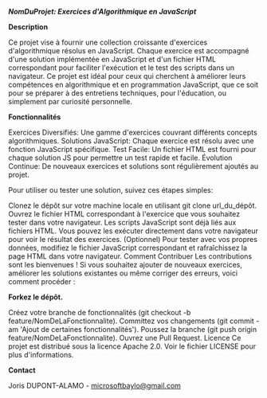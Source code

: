 **_NomDuProjet: Exercices d'Algorithmique en JavaScript_**

**Description**


Ce projet vise à fournir une collection croissante d'exercices d'algorithmique résolus en JavaScript. Chaque exercice est accompagné d'une solution implémentée en JavaScript et d'un fichier HTML correspondant pour faciliter l'exécution et le test des scripts dans un navigateur. Ce projet est idéal pour ceux qui cherchent à améliorer leurs compétences en algorithmique et en programmation JavaScript, que ce soit pour se préparer à des entretiens techniques, pour l'éducation, ou simplement par curiosité personnelle.

**Fonctionnalités**


Exercices Diversifiés: Une gamme d'exercices couvrant différents concepts algorithmiques.
Solutions JavaScript: Chaque exercice est résolu avec une fonction JavaScript spécifique.
Test Facile: Un fichier HTML est fourni pour chaque solution JS pour permettre un test rapide et facile.
Évolution Continue: De nouveaux exercices et solutions sont régulièrement ajoutés au projet.


Pour utiliser ou tester une solution, suivez ces étapes simples:


Clonez le dépôt sur votre machine locale en utilisant git clone url_du_dépôt.
Ouvrez le fichier HTML correspondant à l'exercice que vous souhaitez tester dans votre navigateur.
Les scripts JavaScript sont déjà liés aux fichiers HTML. Vous pouvez les exécuter directement dans votre navigateur pour voir le résultat des exercices.
(Optionnel) Pour tester avec vos propres données, modifiez le fichier JavaScript correspondant et rafraîchissez la page HTML dans votre navigateur.
Comment Contribuer
Les contributions sont les bienvenues ! Si vous souhaitez ajouter de nouveaux exercices, améliorer les solutions existantes ou même corriger des erreurs, voici comment procéder :

**Forkez le dépôt.**


Créez votre branche de fonctionnalités (git checkout -b feature/NomDeLaFonctionnalite).
Committez vos changements (git commit -am 'Ajout de certaines fonctionnalités').
Poussez la branche (git push origin feature/NomDeLaFonctionnalite).
Ouvrez une Pull Request.
Licence
Ce projet est distribué sous la licence Apache 2.0. Voir le fichier LICENSE pour plus d'informations.

**Contact**


Joris DUPONT-ALAMO - microsoftbaylo@gmail.com
